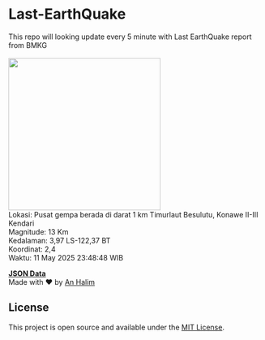 # Last-EarthQuake
This repo will looking update every 5 minute with Last EarthQuake report from BMKG
<br>
<br>
<img src="undefined" width="300"/>
<br>
Lokasi: Pusat gempa berada di darat 1 km Timurlaut Besulutu, Konawe  II-III Kendari <br>
Magnitude: 13 Km <br>
Kedalaman: 3,97 LS-122,37 BT <br>
Koordinat: 2,4 <br>
Waktu: 11 May 2025 23:48:48 WIB <br>

<a href="./data/data.json">**JSON Data**</a>
<br>
Made with ❤️ by <a href="https://github.com/an-halim">An Halim</a>
## License

This project is open source and available under the [MIT License](LICENSE).

